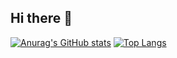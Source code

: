 ## Hi there 👋

[![Anurag's GitHub stats](https://github-readme-stats.vercel.app/api?username=abdulrahman-riyad&show_icons=true&theme=synthwave)](https://github.com/abdulrahman-riyad/github-readme-stats)
[![Top Langs](https://github-readme-stats.vercel.app/api/top-langs/?username=abdulrahman-riyad&layout=compact)](https://github.com/abdulrahman-riyad/github-readme-stats)
